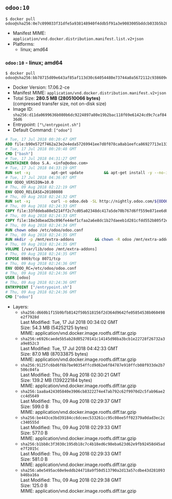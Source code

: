 ## `odoo:10`

```console
$ docker pull odoo@sha256:0e7c099033f31dfe5a938148940f4ddb5f91a3e9083005bddcb033b5b281c351
```

-	Manifest MIME: `application/vnd.docker.distribution.manifest.list.v2+json`
-	Platforms:
	-	linux; amd64

### `odoo:10` - linux; amd64

```console
$ docker pull odoo@sha256:bb78715d09e643af85af113d30c64054480e73744a0a5672112c938609ca30f7
```

-	Docker Version: 17.06.2-ce
-	Manifest MIME: `application/vnd.docker.distribution.manifest.v2+json`
-	Total Size: **280.5 MB (280510066 bytes)**  
	(compressed transfer size, not on-disk size)
-	Image ID: `sha256:d11da0699636b080b6dc9224897a80e19b2bac118f69e61424cd9c7caf8436d6`
-	Entrypoint: `["\/entrypoint.sh"]`
-	Default Command: `["odoo"]`

```dockerfile
# Tue, 17 Jul 2018 00:20:47 GMT
ADD file:b90e572f7462a23e2e4eda57269941ee7d8f078ca8ab1eefca86927713e13365 in / 
# Tue, 17 Jul 2018 00:20:48 GMT
CMD ["bash"]
# Tue, 17 Jul 2018 04:31:27 GMT
MAINTAINER Odoo S.A. <info@odoo.com>
# Tue, 17 Jul 2018 04:33:19 GMT
RUN set -x;         apt-get update         && apt-get install -y --no-install-recommends             ca-certificates             curl             node-less             python-gevent             python-pip             python-renderpm             python-support             python-watchdog         && curl -o wkhtmltox.deb -SL http://nightly.odoo.com/extra/wkhtmltox-0.12.1.2_linux-jessie-amd64.deb         && echo '40e8b906de658a2221b15e4e8cd82565a47d7ee8 wkhtmltox.deb' | sha1sum -c -         && dpkg --force-depends -i wkhtmltox.deb         && apt-get -y install -f --no-install-recommends         && apt-get purge -y --auto-remove -o APT::AutoRemove::RecommendsImportant=false -o APT::AutoRemove::SuggestsImportant=false npm         && rm -rf /var/lib/apt/lists/* wkhtmltox.deb         && pip install psycogreen==1.0
# Tue, 17 Jul 2018 04:36:07 GMT
ENV ODOO_VERSION=10.0
# Thu, 09 Aug 2018 02:22:19 GMT
ENV ODOO_RELEASE=20180808
# Thu, 09 Aug 2018 02:24:32 GMT
RUN set -x;         curl -o odoo.deb -SL http://nightly.odoo.com/${ODOO_VERSION}/nightly/deb/odoo_${ODOO_VERSION}.${ODOO_RELEASE}_all.deb         && echo '98736953010be3c578f4b9eb1c7e2c87da93a7bd odoo.deb' | sha1sum -c -         && dpkg --force-depends -i odoo.deb         && apt-get update         && apt-get -y install -f --no-install-recommends         && rm -rf /var/lib/apt/lists/* odoo.deb
# Thu, 09 Aug 2018 02:24:33 GMT
COPY file:33fddeba88e5214ff2c7cd05a02348dc417a5de70b767d6ff559e871ee6d046a in / 
# Thu, 09 Aug 2018 02:24:33 GMT
COPY file:18e3dbead2bc096fe44ef1cfaa2a6e8dc1b27daeeb1d281cfdd552b805f2e767 in /etc/odoo/ 
# Thu, 09 Aug 2018 02:24:34 GMT
RUN chown odoo /etc/odoo/odoo.conf
# Thu, 09 Aug 2018 02:24:35 GMT
RUN mkdir -p /mnt/extra-addons         && chown -R odoo /mnt/extra-addons
# Thu, 09 Aug 2018 02:24:35 GMT
VOLUME [/var/lib/odoo /mnt/extra-addons]
# Thu, 09 Aug 2018 02:24:35 GMT
EXPOSE 8069/tcp 8071/tcp
# Thu, 09 Aug 2018 02:24:36 GMT
ENV ODOO_RC=/etc/odoo/odoo.conf
# Thu, 09 Aug 2018 02:24:36 GMT
USER [odoo]
# Thu, 09 Aug 2018 02:24:36 GMT
ENTRYPOINT ["/entrypoint.sh"]
# Thu, 09 Aug 2018 02:24:36 GMT
CMD ["odoo"]
```

-	Layers:
	-	`sha256:d660b1f15b9bfb8142f50b518156f2d364d9642fe05854538b060498e2f7928d`  
		Last Modified: Tue, 17 Jul 2018 00:34:02 GMT  
		Size: 54.3 MB (54252125 bytes)  
		MIME: application/vnd.docker.image.rootfs.diff.tar.gzip
	-	`sha256:e6926caede5b5ab28d05270141c14145d98ba3bcb1e22728f26732a3a9e852c3`  
		Last Modified: Tue, 17 Jul 2018 04:42:33 GMT  
		Size: 87.0 MB (87033875 bytes)  
		MIME: application/vnd.docker.image.rootfs.diff.tar.gzip
	-	`sha256:9125fc6bd6f6b7be90354ffcd9d62e6f84787e910ffcb08f933de2b7506c04fa`  
		Last Modified: Thu, 09 Aug 2018 02:30:21 GMT  
		Size: 139.2 MB (139222184 bytes)  
		MIME: application/vnd.docker.image.rootfs.diff.tar.gzip
	-	`sha256:1aa8a424305840e3906cb8322274e47ab792c62f9970d2c5fab96ae2cc4d5649`  
		Last Modified: Thu, 09 Aug 2018 02:29:37 GMT  
		Size: 599.0 B  
		MIME: application/vnd.docker.image.rootfs.diff.tar.gzip
	-	`sha256:be443ce3bd39184cc6dceec533261cc95c08ee5ff02379a0dad3ec2cc340555d`  
		Last Modified: Thu, 09 Aug 2018 02:29:33 GMT  
		Size: 577.0 B  
		MIME: application/vnd.docker.image.rootfs.diff.tar.gzip
	-	`sha256:b1bb8c3f3030c195db18c7c4b18ed6c98eba623d62e9fb92458d45ade7f2015c`  
		Last Modified: Thu, 09 Aug 2018 02:29:33 GMT  
		Size: 581.0 B  
		MIME: application/vnd.docker.image.rootfs.diff.tar.gzip
	-	`sha256:a0e5495ac60e9eddb244718a9f50d513790a2d13a57cdbe43d281093b46ba16a`  
		Last Modified: Thu, 09 Aug 2018 02:29:38 GMT  
		Size: 125.0 B  
		MIME: application/vnd.docker.image.rootfs.diff.tar.gzip
